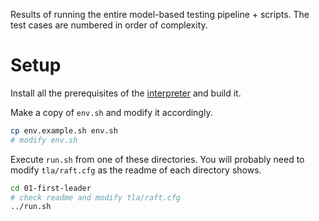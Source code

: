 
Results of running the entire model-based testing pipeline + scripts. The test cases are numbered in order of complexity.

# Setup

Install all the prerequisites of the [interpreter](https://github.com/dariusf/etcd/tree/master/contrib/raftexample) and build it.

Make a copy of `env.sh` and modify it accordingly.

```sh
cp env.example.sh env.sh
# modify env.sh
```

Execute `run.sh` from one of these directories. You will probably need to modify `tla/raft.cfg` as the readme of each directory shows.

```sh
cd 01-first-leader
# check readme and modify tla/raft.cfg
../run.sh
```
